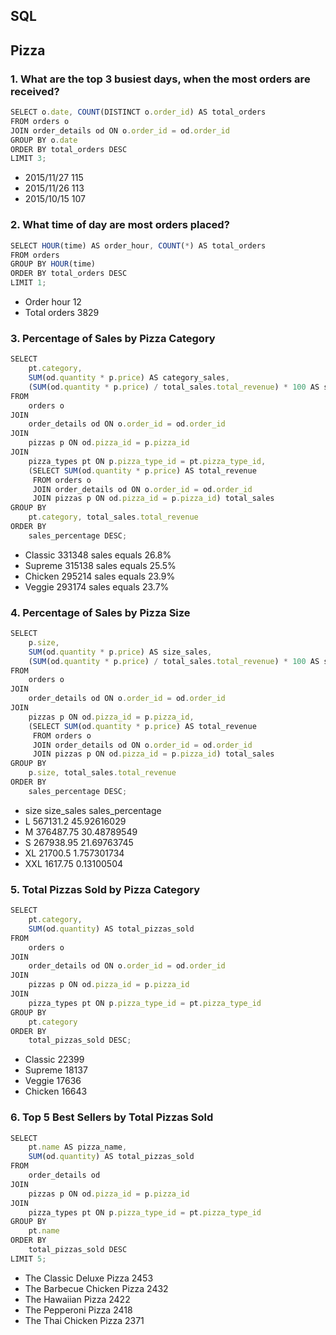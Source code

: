 ## SQL

## Pizza

### 1. What are the top 3 busiest days, when the most orders are received?
```javascript
SELECT o.date, COUNT(DISTINCT o.order_id) AS total_orders
FROM orders o
JOIN order_details od ON o.order_id = od.order_id
GROUP BY o.date
ORDER BY total_orders DESC
LIMIT 3;
```
- 2015/11/27 115
- 2015/11/26 113
- 2015/10/15 107

### 2. What time of day are most orders placed?
```javascript
SELECT HOUR(time) AS order_hour, COUNT(*) AS total_orders
FROM orders
GROUP BY HOUR(time)
ORDER BY total_orders DESC
LIMIT 1;
```
- Order hour 12
- Total orders 3829

### 3. Percentage of Sales by Pizza Category
```javascript
SELECT 
    pt.category,
    SUM(od.quantity * p.price) AS category_sales,
    (SUM(od.quantity * p.price) / total_sales.total_revenue) * 100 AS sales_percentage
FROM 
    orders o
JOIN 
    order_details od ON o.order_id = od.order_id
JOIN 
    pizzas p ON od.pizza_id = p.pizza_id
JOIN 
    pizza_types pt ON p.pizza_type_id = pt.pizza_type_id,
    (SELECT SUM(od.quantity * p.price) AS total_revenue
     FROM orders o
     JOIN order_details od ON o.order_id = od.order_id
     JOIN pizzas p ON od.pizza_id = p.pizza_id) total_sales
GROUP BY 
    pt.category, total_sales.total_revenue
ORDER BY 
    sales_percentage DESC;
```
- Classic 331348 sales equals 26.8%
- Supreme 315138 sales equals 25.5%
- Chicken 295214 sales equals 23.9%
- Veggie 293174 sales equals 23.7%

### 4. Percentage of Sales by Pizza Size
```javascript
SELECT 
    p.size,
    SUM(od.quantity * p.price) AS size_sales,
    (SUM(od.quantity * p.price) / total_sales.total_revenue) * 100 AS sales_percentage
FROM 
    orders o
JOIN 
    order_details od ON o.order_id = od.order_id
JOIN 
    pizzas p ON od.pizza_id = p.pizza_id,
    (SELECT SUM(od.quantity * p.price) AS total_revenue
     FROM orders o
     JOIN order_details od ON o.order_id = od.order_id
     JOIN pizzas p ON od.pizza_id = p.pizza_id) total_sales
GROUP BY 
    p.size, total_sales.total_revenue
ORDER BY 
    sales_percentage DESC;
```
- size	size_sales	sales_percentage
- L	    567131.2	45.92616029
- M	    376487.75	30.48789549
- S	    267938.95	21.69763745
- XL	21700.5	    1.757301734
- XXL	1617.75	    0.13100504

### 5. Total Pizzas Sold by Pizza Category
```javascript
SELECT 
    pt.category,
    SUM(od.quantity) AS total_pizzas_sold
FROM 
    orders o
JOIN 
    order_details od ON o.order_id = od.order_id
JOIN 
    pizzas p ON od.pizza_id = p.pizza_id
JOIN 
    pizza_types pt ON p.pizza_type_id = pt.pizza_type_id
GROUP BY 
    pt.category
ORDER BY 
    total_pizzas_sold DESC;
```
- Classic 22399
- Supreme 18137
- Veggie 17636
- Chicken 16643

### 6. Top 5 Best Sellers by Total Pizzas Sold
```javascript
SELECT 
    pt.name AS pizza_name,
    SUM(od.quantity) AS total_pizzas_sold
FROM 
    order_details od
JOIN 
    pizzas p ON od.pizza_id = p.pizza_id
JOIN 
    pizza_types pt ON p.pizza_type_id = pt.pizza_type_id
GROUP BY 
    pt.name
ORDER BY 
    total_pizzas_sold DESC
LIMIT 5;
```
- The Classic Deluxe Pizza 2453
- The Barbecue Chicken Pizza 2432
- The Hawaiian Pizza 2422
- The Pepperoni Pizza 2418
- The Thai Chicken Pizza 2371







